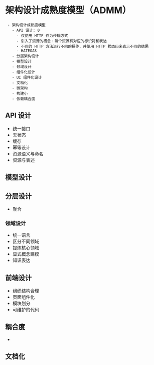 # 架构设计成熟度模型（ADMM）

```maturity
 - 架构设计成熟度模型
   - API 设计: 0
     - 仅使用 HTTP 作为传输方式
     - 引入了资源的概念：每个资源有对应的标识符和表达
     - 不同的 HTTP 方法进行不同的操作，并使用 HTTP 状态码来表示不同的结果
     - HATEOAS
   - 分层架构设计
   - 模型设计
   - 领域设计
   - 组件化设计
   - UI 组件化设计
   - 文档化
   - 微架构
   - 构建小
   - 依赖耦合度
```

## API 设计

- 统一接口
- 无状态
- 缓存
- 幂等设计
- 资源语义与命名
- 资源与表述

## 模型设计

## 分层设计

- 聚合

### 领域设计

- 统一语言
- 区分不同领域
- 提炼核心领域
- 显式概念建模
- 知识表达

## 前端设计

- 组织结构合理
- 页面组件化
- 模块划分
- 可维护的代码

## 耦合度

-

## 文档化
